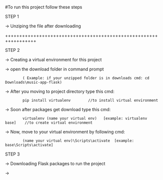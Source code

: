 #To run this project follow these steps

STEP 1 

-> Unziping the file after downloading 

+++++++++++++++++++++++++++++++++++++++++++++++++++++++++++++++++

STEP 2

-> Creating a virtual environment for this project

-> open the download folder in command prompt 

			( Example: if your unzipped folder is in downloads cmd: cd Downloads\music-app-flask)

-> After you moving to project directory type this cmd:
			
			pip install virtualenv        //to install virtual environment


-> Soon after packages get download type this cmd: 

			virtualenv (name your virtual env)   [example: virtualenv base]    //to create virtual environment

-> Now, move to your virtual environment by following cmd: 

			(name your virtual env)\Scripts\activate  [example: base\Scripts\activate]

STEP 3

-> Downloading Flask packages to run the project

-> 
